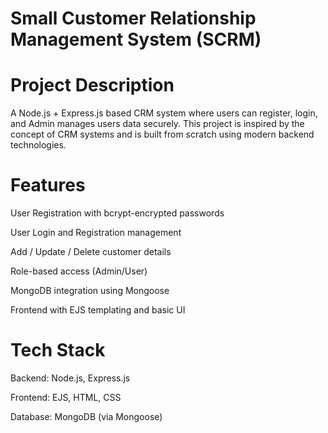 # Small Customer Relationship Management System (SCRM)

# Project Description
A Node.js + Express.js based CRM system where users can register, login, and Admin manages users data securely.
This project is inspired by the concept of CRM systems and is built from scratch using modern backend technologies.

# Features
User Registration with bcrypt-encrypted passwords

User Login and Registration management

Add / Update / Delete customer details

Role-based access (Admin/User)

MongoDB integration using Mongoose

Frontend with EJS templating and basic UI

# Tech Stack
Backend: Node.js, Express.js

Frontend: EJS, HTML, CSS

Database: MongoDB (via Mongoose)


